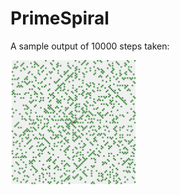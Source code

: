 # PrimeSpiral

A sample output of 10000 steps taken:

<img src="./10000.png" alt="prime spiral 10000 steps" style="width: 200px;"/>
